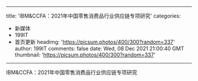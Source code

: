 
---
title: 'IBM&CCFA：2021年中国零售消费品行业供应链专项研究'
categories: 
 - 新媒体
 - 199IT
 - 首页更新
headimg: 'https://picsum.photos/400/300?random=337'
author: 199IT
comments: false
date: Wed, 08 Dec 2021 21:00:40 GMT
thumbnail: 'https://picsum.photos/400/300?random=337'
---

<div>   
IBM&CCFA：2021年中国零售消费品行业供应链专项研究  
</div>
            